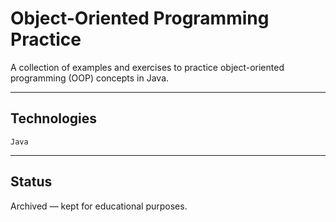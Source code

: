 # Object-Oriented Programming Practice

A collection of examples and exercises to practice object-oriented programming (OOP) concepts in Java.

---

## Technologies
`Java`

---

## Status
Archived — kept for educational purposes.
